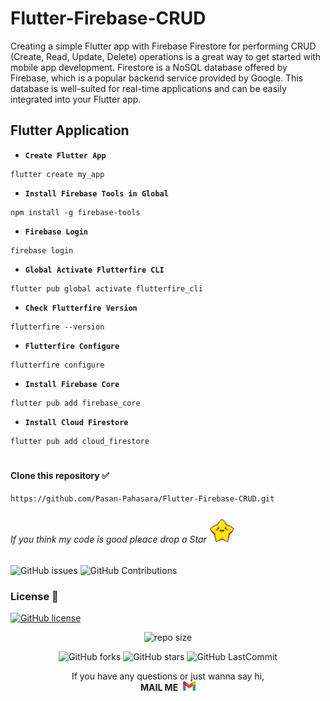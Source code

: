 # Flutter-Firebase-CRUD

Creating a simple Flutter app with Firebase Firestore for performing CRUD (Create, Read, Update, Delete) operations is a great way to get started with mobile app development. Firestore is a NoSQL database offered by Firebase, which is a popular backend service provided by Google. This database is well-suited for real-time applications and can be easily integrated into your Flutter app.

## Flutter Application

- **`Create Flutter App`**

```
flutter create my_app
```

- **`Install Firebase Tools in Global`**

```
npm install -g firebase-tools
```

- **`Firebase Login`**

```
firebase login
```

- **`Global Activate Flutterfire CLI`**

```
flutter pub global activate flutterfire_cli
```

- **`Check Flutterfire Version`**

```
flutterfire --version
```

- **`Flutterfire Configure`**

```
flutterfire configure      
```

- **`Install Firebase Core`**

```
flutter pub add firebase_core
```

- **`Install Cloud Firestore`**
```
flutter pub add cloud_firestore
```

#  
#### Clone this repository ✅
```md
https://github.com/Pasan-Pahasara/Flutter-Firebase-CRUD.git
```
###                                              
###### If you think my code is good pleace drop a Star <img src="https://github.com/Pasan-Pahasara/md-alpha/blob/main/star.webp" width="40px">

![GitHub issues](https://img.shields.io/github/issues/Pasan-Pahasara/Flutter-Firebase-CRUD?&labelColor=black&color=eb3b5a&label=Issues&logo=issues&logoColor=black&style=for-the-badge)
![GitHub Contributions](https://img.shields.io/github/contributors/Pasan-Pahasara/Flutter-Firebase-CRUD?&labelColor=black&color=8854d0&style=for-the-badge)

### License 📝
[![GitHub license](https://img.shields.io/github/license/Pasan-Pahasara/Flutter-Firebase-CRUD?&labelColor=black&color=3867d6&style=for-the-badge)](https://github.com/Pasan-Pahasara/Flutter-Firebase-CRUD/blob/master/LICENSE)

<div align="center">

![repo size](https://img.shields.io/github/repo-size/Pasan-Pahasara/Flutter-Firebase-CRUD?label=Repo%20Size&style=for-the-badge&labelColor=black&color=20bf6b)
 
![GitHub forks](https://img.shields.io/github/forks/Pasan-Pahasara/Flutter-Firebase-CRUD?&labelColor=black&color=0fb9b1&style=for-the-badge)
![GitHub stars](https://img.shields.io/github/stars/Pasan-Pahasara/Flutter-Firebase-CRUD?&labelColor=black&color=f7b731&style=for-the-badge)
![GitHub LastCommit](https://img.shields.io/github/last-commit/Pasan-Pahasara/Flutter-Firebase-CRUD?logo=github&labelColor=black&color=d1d8e0&style=for-the-badge)

</div>

<div align="center"> 
If you have any questions or just wanna say hi, <br><b>MAIL ME</b>&nbsp;
  <a href="mailto:pasanpahasara7788@gmail.com">
      <img width="20px" src="https://github.com/Pasan-Pahasara/md-alpha/blob/main/gmail.svg" />
  </a></p>
 
 </div>
